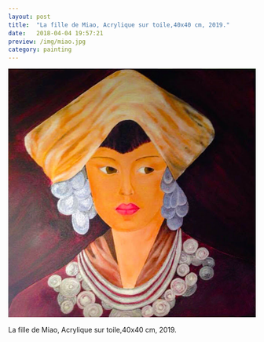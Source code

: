 ```yaml
---
layout: post
title:  "La fille de Miao, Acrylique sur toile,40x40 cm, 2019."
date:   2018-04-04 19:57:21
preview: /img/miao.jpg
category: painting
---
```


![Picture 1](/img/miao.jpg) 


La fille de Miao, Acrylique sur toile,40x40 cm, 2019.